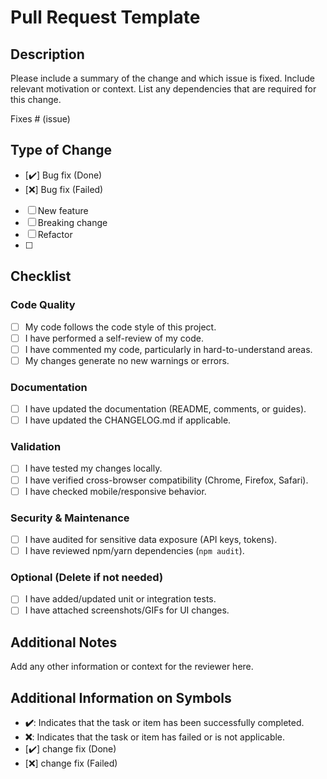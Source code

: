 # Pull Request Template

## Description
Please include a summary of the change and which issue is fixed. Include relevant motivation or context. List any dependencies that are required for this change.

Fixes # (issue)

## Type of Change
- [✔️] Bug fix (Done)
- [❌] Bug fix (Failed)
- [ ] New feature
- [ ] Breaking change
- [ ] Refactor
- [ ] 
## Checklist  

### Code Quality  
- [ ] My code follows the code style of this project.  
- [ ] I have performed a self-review of my code.  
- [ ] I have commented my code, particularly in hard-to-understand areas.  
- [ ] My changes generate no new warnings or errors.  

### Documentation  
- [ ] I have updated the documentation (README, comments, or guides).  
- [ ] I have updated the CHANGELOG.md if applicable.  

### Validation  
- [ ] I have tested my changes locally.  
- [ ] I have verified cross-browser compatibility (Chrome, Firefox, Safari).  
- [ ] I have checked mobile/responsive behavior.  

### Security & Maintenance  
- [ ] I have audited for sensitive data exposure (API keys, tokens).  
- [ ] I have reviewed npm/yarn dependencies (`npm audit`).  

### Optional (Delete if not needed)  
- [ ] I have added/updated unit or integration tests.  
- [ ] I have attached screenshots/GIFs for UI changes.  
## Additional Notes
Add any other information or context for the reviewer here.

## Additional Information on Symbols
- **✔️**: Indicates that the task or item has been successfully completed.
- **❌**: Indicates that the task or item has failed or is not applicable.
- [✔️] change fix (Done)
- [❌] change fix (Failed)

